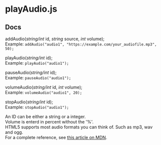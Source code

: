 # playAudio.js

## Docs

addAudio(_string/int_ id, _string_ source, _int_ volume);  
Example: `addAudio("audio1", "https://example.com/your_audiofile.mp3", 50);`

playAudio(_string/int_ id);  
Example: `playAudio("audio1");`

pauseAudio(_string/int_ id);  
Example: `pauseAudio("audio1");`

volumeAudio(_string/int_ id, _int_ volume);  
Example: `volumeAudio("audio1", 20);` 

stopAudio(_string/int_ id);  
Example: `stopAudio("audio1");`

An ID can be either a string or a integer.  
Volume is enterd in percent without the '%'.  
HTML5 supports most audio formats you can think of. Such as mp3, wav and ogg.  
For a complete reference, see [this article on MDN](https://developer.mozilla.org/en-US/docs/Web/HTML/Supported_media_formats).
